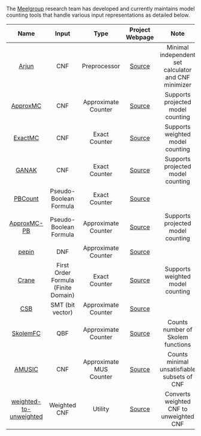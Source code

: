 The [Meelgroup](https://meelgroup.github.io/) research team has developed and currently maintains model counting tools that handle various input representations as detailed below.


| Name              | Input             | Type                  | Project Webpage                                       | Note      |
|:---:                |:---:                | :---:                   |:---:                                                    |:---:        | 
| [<span class="special-font">Arjun</span>](https://github.com/meelgroup/arjun/)           | CNF               | Preprocessor          | [Source](https://github.com/meelgroup/arjun/)         | Minimal independent set calculator and CNF minimizer          |
| [<span class="special-font">ApproxMC</span>](https://github.com/meelgroup/approxmc/)        | CNF               | Approximate Counter   | [Source](https://github.com/meelgroup/approxmc/)      | Supports projected model counting |
| [<span class="special-font">ExactMC</span>](https://github.com/meelgroup/KCBox) | CNF | Exact Counter       | [Source](https://github.com/meelgroup/KCBox)      | Supports weighted model counting          |
| [<span class="special-font">GANAK</span>](https://github.com/meelgroup/ganak/)           | CNF               | Exact Counter         | [Source](https://github.com/meelgroup/ganak/)         | Supports projected model counting |
| [<span class="special-font">PBCount</span>](https://github.com/grab/pbcount)         | Pseudo-Boolean Formula   | Exact Counter         | [Source](https://github.com/grab/pbcount)       |           |
| [<span class="special-font">ApproxMC-PB</span>](https://github.com/meelgroup/approxmcpb/)     | Pseudo-Boolean Formula    | Approximate Counter   | [Source](https://github.com/meelgroup/approxmcpb/)    | Supports projected model counting |
| [<span class="special-font">pepin</span>](https://github.com/meelgroup/pepin/)           | DNF               | Approximate Counter   | [Source](https://github.com/meelgroup/pepin/)         |            |
| [<span class="special-font">Crane</span>](https://github.com/dilkas/crane) | First Order Formula (Finite Domain) | Exact Counter       | [Source](https://github.com/dilkas/crane)      | Supports weighted model counting          |
| [<span class="special-font">CSB</span>](https://github.com/meelgroup/csb/)             | SMT (bit vector)               | Approximate Counter   | [Source](https://github.com/meelgroup/csb/)           |          |
| [<span class="special-font">SkolemFC</span>](https://github.com/meelgroup/skolemfc/)        | QBF               | Approximate Counter    | [Source](https://github.com/meelgroup/skolemfc/)      |  Counts number of Skolem functions |
| [<span class="special-font">AMUSIC</span>](https://github.com/jar-ben/amusic) | CNF | Approximate MUS Counter       | [Source](https://github.com/jar-ben/amusic)      | Counts minimal unsatisfiable subsets of CNF          |
| [<span class="special-font">weighted-to-unweighted</span>](https://github.com/meelgroup/weighted-to-unweighted) | Weighted CNF | Utility               | [Source](https://github.com/meelgroup/weighted-to-unweighted)      | Converts weighted CNF to unweighted CNF          |
